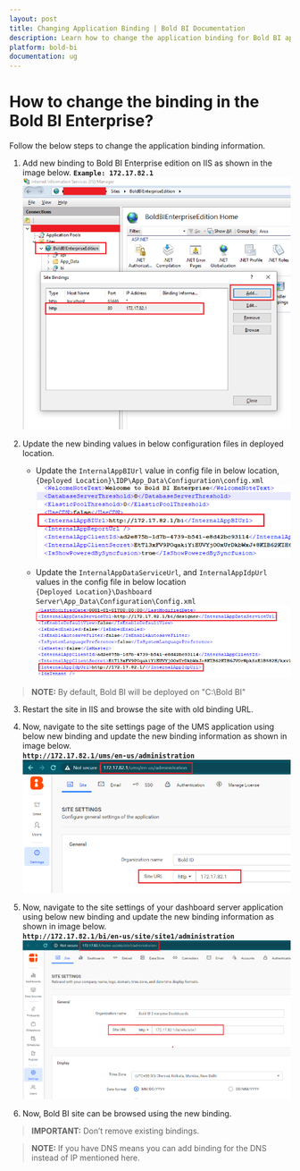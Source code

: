 ```yaml
---
layout: post
title: Changing Application Binding | Bold BI Documentation
description: Learn how to change the application binding for Bold BI application in IIS. If you have DNS, you can add binding for DNS instead of IP address.
platform: bold-bi
documentation: ug
---
```


# How to change the binding in the Bold BI Enterprise?
Follow the below steps to change the application binding information.

1. Add new binding to Bold BI Enterprise edition on IIS as shown in the image below.
    **`Example: 172.17.82.1`**
![IIS Binding](/static/assets/embedded/faq/images/add-binding.png)

2. Update the new binding values in below configuration files in deployed location.
    - Update the `InternalAppBIUrl` value in config file in below location,
    `{Deployed Location}\IDP\App_Data\Configuration\config.xml` 
    ![IDP Config File](/static/assets/embedded/faq/images/idp-config.png)  

    - Update the `InternalAppDataServiceUrl`, and `InternalAppIdpUrl` values in the config file in below location  
    `{Deployed Location}\Dashboard Server\App_Data\Configuration\Config.xml`  
    ![DS Config File](/static/assets/embedded/faq/images/ds-config.png)  

> **NOTE:**  By default, Bold BI will be deployed on "C:\Bold BI"

3. Restart the site in IIS and browse the site with old binding URL.

4. Now, navigate to the site settings page of the UMS application using below new binding and update the new binding information as shown in image below.  
**`http://172.17.82.1/ums/en-us/administration`**  
![IDP Base URL](/static/assets/embedded/faq/images/idp-base-url.png)  

5. Now, navigate to the site settings of your dashboard server application using below new binding and update the new binding information as shown in image below.  
**`http://172.17.82.1/bi/en-us/site/site1/administration`**  
![DS Base URL](/static/assets/embedded/faq/images/ds-base-url.png)

6. Now, Bold BI site can be browsed using the new binding.

> **IMPORTANT:**  Don’t remove existing bindings. 

> **NOTE:**  If you have DNS means you can add binding for the DNS instead of IP mentioned here.
